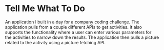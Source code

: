 # Tell Me What To Do

An application I built in a day for a company coding challenge. The application pulls from a couple different APIs to get activities. It also supports the functionality where a user can enter various parameters for the activities to narrow down the results. The application then pulls a picture related to the activity using a picture fetching API.


